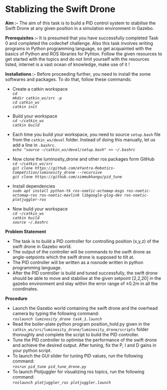 # Stablizing the Swift Drone
**Aim :-** The aim of this task is to build a PID control system to stabilise the Swift Drone at any given position in a simulation environment in Gazebo.  <br>

**Prerequisites :-** It is presumed that you have successfully completed Task 0 and completed the codechef challenge. Also this task involves writing programs in Python programming language, so get acquainted with the basics of Python and ROS libraries for Pyhton. Follow the given resources to get started with the topics and do not limit yourself with the resources listed, internet is a vast ocean of knowledge, make use of it ! <br>

**Installations :-** Before proceeding further, you need to install the some softwares and packages. To do that, follow these commands: <br>
* Create a catkin workspace <br>
_`cd` <br>
`mkdir catkin_ws/src -p` <br>
`cd catkin_ws` <br>
`catkin init`_ <br>

* Build your workspace <br>
_`cd ~/catkin_ws` <br>
`catkin build`_ <br>

* Each time you build your workspace, you need to source `setup.bash` file from the `catkin_ws/devel` folder. Instead of doing this manually, let us add a line in `.bashrc`. <br>
_`echo "source ~/catkin_ws/devel/setup.bash" >> ~/.bashrc`_ <br>

* Now clone the luminosity_drone and other ros packages form GitHub <br>
_`cd ~/catkin_ws/src` <br>
`git clone https://github.com/eYantra-Robotics-Competition/luminosity_drone --recursive` <br>
`git clone https://github.com/simmubhangu/pid_tune`_ <br>

* Install dependencies <br>
_`sudo apt install python-tk ros-noetic-octomap-msgs ros-noetic-octomap-ros ros-noetic-mavlink libgoogle-glog-dev ros-noetic-plotjuggler-ros`_ <br>

* Now build your workspace <br>
_`cd ~/catkin_ws` <br>
`catkin build` <br>
`source ~/.bashrc`_ <br>

**Problem Statement** <br>
* The task is to build a PID controller for controlling position (x,y,z) of the swift drone in Gazebo world.
* The output of the controller will be commands to the swift drone as angle-setpoints which the swift drone is supposed to tilt at.
* The PID controller will be written as a rosnode written in python programming language.
* After the PID controller is build and tuned successfully, the swift drone should be able to move and stabilise at the given setpoint [2,2,20] in the gazebo environment and stay within the error range of ±0.2m in all the coordinates.

**Procedure** <br>
* Launch the Gazebo world containing the swift drone and the overhead camera by typing the following command: <br>
_`roslaunch luminosity_drone task_1.launch`_ <br>
* Read the boiler-plate python program position_hold.py given in the `catkin_ws/src/luminosity_drone/luminosity_drone/scripts` folder thoroughly and complete the script to build the PID controller.
* Tune the PID controller to optimise the performance of the swift drone and achieve the desired output. After tuning, fix the P, I and D gains in your python script.
* To launch the GUI slider for tuning PID values, run the following command: <br>
_`rosrun pid_tune pid_tune_drone.py`_ <br>
* To launch Plotjuggler for visualizing ros topics, run the following command: <br>
_`roslaunch plotjuggler_ros plotjuggler.launch`_ <br>
